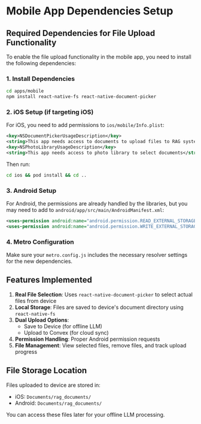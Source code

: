 # Mobile App Dependencies Setup

## Required Dependencies for File Upload Functionality

To enable the file upload functionality in the mobile app, you need to install the following dependencies:

### 1. Install Dependencies

```bash
cd apps/mobile
npm install react-native-fs react-native-document-picker
```

### 2. iOS Setup (if targeting iOS)

For iOS, you need to add permissions to `ios/mobile/Info.plist`:

```xml
<key>NSDocumentPickerUsageDescription</key>
<string>This app needs access to documents to upload files to RAG system</string>
<key>NSPhotoLibraryUsageDescription</key>
<string>This app needs access to photo library to select documents</string>
```

Then run:
```bash
cd ios && pod install && cd ..
```

### 3. Android Setup

For Android, the permissions are already handled by the libraries, but you may need to add to `android/app/src/main/AndroidManifest.xml`:

```xml
<uses-permission android:name="android.permission.READ_EXTERNAL_STORAGE" />
<uses-permission android:name="android.permission.WRITE_EXTERNAL_STORAGE" />
```

### 4. Metro Configuration

Make sure your `metro.config.js` includes the necessary resolver settings for the new dependencies.

## Features Implemented

1. **Real File Selection**: Uses `react-native-document-picker` to select actual files from device
2. **Local Storage**: Files are saved to device's document directory using `react-native-fs`
3. **Dual Upload Options**: 
   - Save to Device (for offline LLM)
   - Upload to Convex (for cloud sync)
4. **Permission Handling**: Proper Android permission requests
5. **File Management**: View selected files, remove files, and track upload progress

## File Storage Location

Files uploaded to device are stored in:
- iOS: `Documents/rag_documents/`
- Android: `Documents/rag_documents/`

You can access these files later for your offline LLM processing.